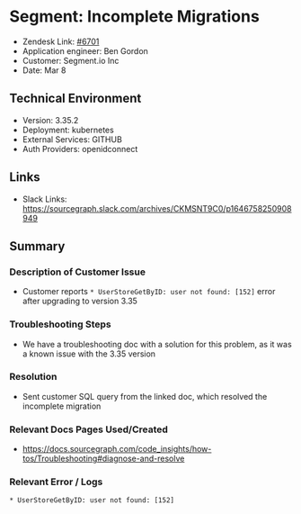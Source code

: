 
# Segment: Incomplete Migrations <!-- Ticket Title  Hint: include keywords to make it searchable -->

- Zendesk Link: [#6701](https://sourcegraph.zendesk.com/agent/tickets/6701)
- Application engineer: Ben Gordon
- Customer: Segment.io Inc <!-- Redact if this contains personally identifying information -->
- Date: Mar 8

<!-- Data populated from integration, speak to Ben Gordon or Michael Bali if not working -->
<!-- During Internal team trial, fill missing data manually (we are waiting for all data to sync) -->

## Technical Environment
- Version: 3.35.2​
- Deployment: kubernetes
- External Services: GITHUB
- Auth Providers: openidconnect


## Links
<!-- Data for application engineer manual entry -->
- Slack Links: https://sourcegraph.slack.com/archives/CKMSNT9C0/p1646758250908949

## Summary
### Description of Customer Issue
- Customer reports `* UserStoreGetByID: user not found: [152]` error after upgrading to version 3.35
### Troubleshooting Steps
- We have a troubleshooting doc with a solution for this problem, as it was a known issue with the 3.35 version
### Resolution
- Sent customer SQL query from the linked doc, which resolved the incomplete migration
### Relevant Docs Pages Used/Created
- https://docs.sourcegraph.com/code_insights/how-tos/Troubleshooting#diagnose-and-resolve
### Relevant Error / Logs
<!-- Please redact keys, tokens, and personal identifying information -->
`* UserStoreGetByID: user not found: [152]`

<!-- Once complete, upload a copy to https://github.com/sourcegraph/support-tools-internal/tree/main/resolved-tickets as a .md file -->
<!-- Name the file 6701.md -->

